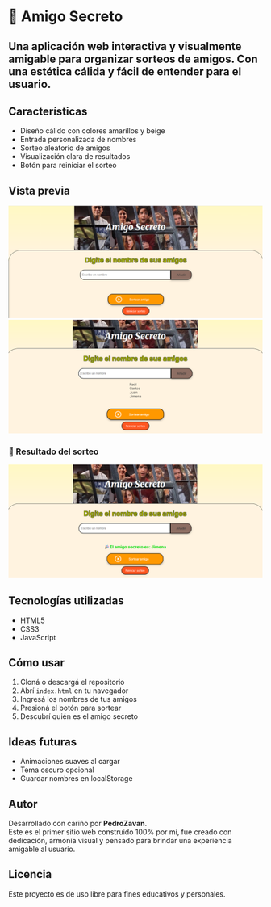 # 🎁 Amigo Secreto

Una aplicación web interactiva y visualmente amigable para organizar sorteos de amigos. Con una estética cálida y fácil de entender para el usuario.
---

## Características

-  Diseño cálido con colores amarillos y beige
-  Entrada personalizada de nombres
-  Sorteo aleatorio de amigos
-  Visualización clara de resultados
-  Botón para reiniciar el sorteo


## Vista previa 

![Captura de la app](./assets/captura_numero1.png)
![Captura de la app](./assets/captura_numero2.png)


### 🎯 Resultado del sorteo

![Captura de la app](./assets/captura_numero3.png)


## Tecnologías utilizadas

- HTML5
- CSS3 
- JavaScript 


## Cómo usar

1. Cloná o descargá el repositorio
2. Abrí `index.html` en tu navegador
3. Ingresá los nombres de tus amigos
4. Presioná el botón para sortear
5. Descubrí quién es el amigo secreto


## Ideas futuras

- Animaciones suaves al cargar
- Tema oscuro opcional
- Guardar nombres en localStorage


## Autor

Desarrollado con cariño por **PedroZavan**.  
Este es el primer sitio web construido 100% por mi, fue creado con dedicación, armonía visual y pensado para brindar una experiencia amigable al usuario.


## Licencia

Este proyecto es de uso libre para fines educativos y personales.
